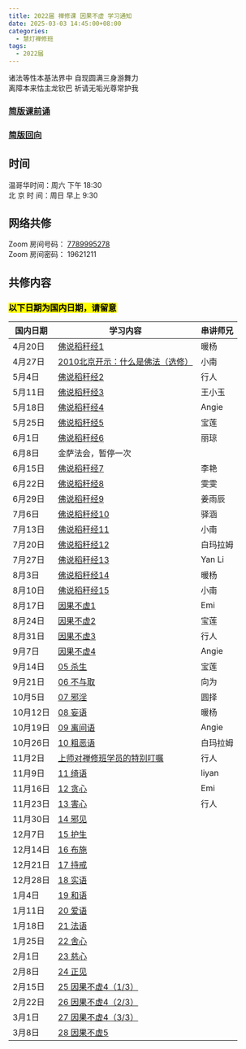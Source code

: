 ```yaml
---
title: 2022届 禅修课 因果不虚 学习通知
date: 2025-03-03 14:45:00+08:00
categories:
  - 慧灯禅修班
tags:
  - 2022届
---
```

诸法等性本基法界中 自现圆满三身游舞力\
离障本来怙主龙钦巴 祈请无垢光尊常护我
































































### [简版课前诵](https://s3.ap-northeast-1.wasabisys.com/hdcx/hdv/videos/%E5%8A%A0%E8%A1%8C%E7%8F%AD%E7%AE%80%E7%89%88%E8%AF%BE%E5%89%8D%E5%BF%B5%E8%AF%B5.mp4)
































































### [简版回向](https://s3.ap-northeast-1.wasabisys.com/hdcx/hdv/videos/%E5%9B%9E%E5%90%91(2021%E7%89%88).mp4)
































































## 时间
































































温哥华时间：周六 下午 18:30\
北 京 时 间：周日 早上 9:30
































































## 网络共修
































































Zoom 房间号码： [7789995278](https://us02web.zoom.us/j/7789995278?pwd=VjZmbWJFY2k2K0E5RVB2cTNIQmhqUT09)\
Zoom 房间密码： 19621211
































































## 共修内容
































































### <mark>以下日期为国内日期，请留意</mark>
































































| 国内日期       | 学习内容                                                  | 串讲师兄      |
| ---------- | ----------------------------------------------------- | --------- |
|4月20日 | [佛说稻秆经1](https://s3.ap-northeast-1.wasabisys.com/hdcx/jmy/慧灯禅修课/慧灯禅修课第三册/佛说稻秆经/从《佛说稻秆经》谈佛教人生观和世界观1.mp4)  | 暖杨 | 
|4月27日| [2010北京开示：什么是佛法（选修）](https://www.fohuifayu.com/index.php/huideng-jiangtang/fofa-jianxiu/jichu-zhishi/692-l10011) |小南 | 
|5月4日 | [佛说稻秆经2](https://s3.ap-northeast-1.wasabisys.com/hdcx/jmy/慧灯禅修课/慧灯禅修课第三册/佛说稻秆经/从《佛说稻秆经》谈佛教人生观和世界观2.mp4) |行人 | 
|5月11日| [佛说稻秆经3](https://s3.ap-northeast-1.wasabisys.com/hdcx/jmy/慧灯禅修课/慧灯禅修课第三册/佛说稻秆经/从《佛说稻秆经》谈佛教人生观和世界观3.mp4) |王小玉 | 
|5月18日| [佛说稻秆经4](https://s3.ap-northeast-1.wasabisys.com/hdcx/jmy/慧灯禅修课/慧灯禅修课第三册/佛说稻秆经/从《佛说稻秆经》谈佛教人生观和世界观4.mp4) |Angie | 
|5月25日| [佛说稻秆经5](https://s3.ap-northeast-1.wasabisys.com/hdcx/jmy/慧灯禅修课/慧灯禅修课第三册/佛说稻秆经/从《佛说稻秆经》谈佛教人生观和世界观5.mp4) |宝莲 | 
|6月1日 | [佛说稻秆经6](https://s3.ap-northeast-1.wasabisys.com/hdcx/jmy/慧灯禅修课/慧灯禅修课第三册/佛说稻秆经/从《佛说稻秆经》谈佛教人生观和世界观6.mp4) |丽琼 | 
|6月8日 | 金萨法会，暂停一次
|6月15日| [佛说稻秆经7](https://s3.ap-northeast-1.wasabisys.com/hdcx/jmy/慧灯禅修课/慧灯禅修课第三册/佛说稻秆经/从《佛说稻秆经》谈佛教人生观和世界观7.mp4) |李艳 | 
|6月22日| [佛说稻秆经8](https://s3.ap-northeast-1.wasabisys.com/hdcx/jmy/慧灯禅修课/慧灯禅修课第三册/佛说稻秆经/从《佛说稻秆经》谈佛教人生观和世界观8.mp4) |雯雯 | 
|6月29日| [佛说稻秆经9](https://s3.ap-northeast-1.wasabisys.com/hdcx/jmy/慧灯禅修课/慧灯禅修课第三册/佛说稻秆经/从《佛说稻秆经》谈佛教人生观和世界观9.mp4) |姜雨辰 | 
|7月6日  |[佛说稻秆经10](https://s3.ap-northeast-1.wasabisys.com/hdcx/jmy/慧灯禅修课/慧灯禅修课第三册/佛说稻秆经/从《佛说稻秆经》谈佛教人生观和世界观10.mp4)  |驿涵 | 
|7月13日 |[佛说稻秆经11](https://s3.ap-northeast-1.wasabisys.com/hdcx/jmy/慧灯禅修课/慧灯禅修课第三册/佛说稻秆经/从《佛说稻秆经》谈佛教人生观和世界观11.mp4) |小南
|7月20日 |[佛说稻秆经12](https://s3.ap-northeast-1.wasabisys.com/hdcx/jmy/慧灯禅修课/慧灯禅修课第三册/佛说稻秆经/从《佛说稻秆经》谈佛教人生观和世界观12.mp4) |白玛拉姆|
|7月27日 |[佛说稻秆经13](https://s3.ap-northeast-1.wasabisys.com/hdcx/jmy/慧灯禅修课/慧灯禅修课第三册/佛说稻秆经/从《佛说稻秆经》谈佛教人生观和世界观13.mp4) |Yan Li|
|8月3日  |[佛说稻秆经14](https://s3.ap-northeast-1.wasabisys.com/hdcx/jmy/慧灯禅修课/慧灯禅修课第三册/佛说稻秆经/从《佛说稻秆经》谈佛教人生观和世界观14.mp4) |暖杨|
|8月10日 |[佛说稻秆经15](https://s3.ap-northeast-1.wasabisys.com/hdcx/jmy/慧灯禅修课/慧灯禅修课第三册/佛说稻秆经/从《佛说稻秆经》谈佛教人生观和世界观15.mp4) |小南|
|8月17日 |[因果不虚1](https://huidengchanxiu.net/4jx/4yg/01) |Emi|
|8月24日 |[因果不虚2](https://huidengchanxiu.net/4jx/4yg/02) |宝莲| 
|8月31日 |[因果不虚3](https://huidengchanxiu.net/4jx/4yg/03) |行人| 
|9月7日  |[因果不虚4](https://huidengchanxiu.net/4jx/4yg/04) |Angie| 
|9月14日 |[05 杀生](https://huidengchanxiu.net/4jx/4yg/05)  |宝莲|
|9月21日 |[06 不与取](https://huidengchanxiu.net/4jx/4yg/06) |向为|
|10月5日 |[07 邪淫](https://huidengchanxiu.net/4jx/4yg/07)|圆择|
|10月12日|[08 妄语](https://huidengchanxiu.net/4jx/4yg/08)| 暖杨|
|10月19日|[09 离间语](https://huidengchanxiu.net/4jx/4yg/09)| Angie|
|10月26日|[10 粗恶语](https://huidengchanxiu.net/4jx/4yg/10)| 白玛拉姆|
|11月2日 |[上师对禅修班学员的特别叮嘱](https://www.huidengchanxiu.net/wsb/book2/b2-0)|行人|
|11月9日  |[11 绮语](https://huidengchanxiu.net/4jx/4yg/11)|liyan|
|11月16日|[12 贪心](https://huidengchanxiu.net/4jx/4yg/12)|Emi|
|11月23日  |[13 害心](https://huidengchanxiu.net/4jx/4yg/13)| 行人|
|11月30日  |[14 邪见](https://huidengchanxiu.net/4jx/4yg/14)| |
|12月7日   |[15 护生](https://huidengchanxiu.net/4jx/4yg/15)| |
|12月14日  |[16 布施](https://huidengchanxiu.net/4jx/4yg/16)| |
|12月21日  |[17 持戒](https://huidengchanxiu.net/4jx/4yg/17)| |
|12月28日  |[18 实语](https://huidengchanxiu.net/4jx/4yg/18)| |
|1月4日    |[19 和语](https://huidengchanxiu.net/4jx/4yg/19)| |
|1月11日 |[20 爱语](https://huidengchanxiu.net/4jx/4yg/20)| |
|1月18日 |[21 法语](https://huidengchanxiu.net/4jx/4yg/21)| |
|1月25日 |[22 舍心](https://huidengchanxiu.net/4jx/4yg/22)| |
|2月1日  |[23 慈心](https://huidengchanxiu.net/4jx/4yg/23)| |
|2月8日  |[24 正见](https://huidengchanxiu.net/4jx/4yg/24)| |
|2月15日 |[25 因果不虚4（1/3）](https://huidengchanxiu.net/4jx/4yg/25)| |
|2月22日 |[26 因果不虚4（2/3）](https://huidengchanxiu.net/4jx/4yg/26)| |
|3月1日 |[27 因果不虚4（3/3）](https://huidengchanxiu.net/4jx/4yg/27)| |
|3月8日 |[28 因果不虚5](https://huidengchanxiu.net/4jx/4yg/28)| |




























































